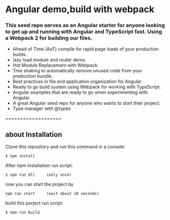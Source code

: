 # Angular demo,build with webpack

### This seed repo serves as an Angular starter for anyone looking to get up and running with Angular and TypeScript fast. Using a Webpack 2 for building our files.

- Ahead of Time (AoT) compile for rapid page loads of your production builds.
- lazy load module and router demo.
- Hot Module Replacement with Webpack.
- Tree shaking to automatically remove unused code from your production bundle.
- Best practices in file and application organization for Angular.
- Ready to go build system using Webpack for working with TypeScript.
- Angular examples that are ready to go when experimenting with Angular.
- A great Angular seed repo for anyone who wants to start their project.
- Type manager with @types

===================

about Installation
------------

Clone this repository and run this command in a console:

    $ npm install

After npm installation run script:

    $ npm run dll     (only once)

now you can start the project by

    npm run start     (wait about 10 seconds)

build this porject run script:

    $ npm run build  

